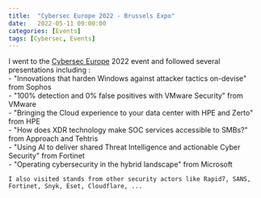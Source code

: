 ```yaml
---
title:  "Cybersec Europe 2022 - Brussels Expo"
date:   2022-05-11 09:00:00
categories: [Events]
tags: [Cybersec, Events]
---
```

<div>
I went to the <a href="https://www.cyberseceurope.com/" target="_blank">Cybersec Europe</a> 2022 event and followed several presentations including : <br/>
    - "Innovations that harden Windows against attacker tactics on-devise" from Sophos <br/>
    - "100% detection and 0% false positives with VMware Security" from VMware <br/>
    - "Bringing the Cloud experience to your data center with HPE and Zerto" from HPE <br/> 
    - "How does XDR technology make SOC services accessible to SMBs?" from Approach and Tehtris <br/>
    - "Using AI to deliver shared Threat Intelligence and actionable Cyber Security" from Fortinet <br/>
    - "Operating cybersecurity in the hybrid landscape" from Microsoft <br/>

    I also visited stands from other security actors like Rapid7, SANS, Fortinet, Snyk, Eset, Cloudflare, ...
</div>

[Events]:      https://www.cyberseceurope.com/